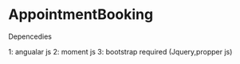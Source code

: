 # AppointmentBooking
Depencedies

1: angualar js
2: moment js
3: bootstrap required (Jquery,propper js)
